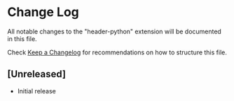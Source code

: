 # Change Log

All notable changes to the "header-python" extension will be documented in this file.

Check [Keep a Changelog](http://keepachangelog.com/) for recommendations on how to structure this file.

## [Unreleased]

- Initial release